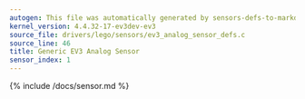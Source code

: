```yaml
---
autogen: This file was automatically generated by sensors-defs-to-markdown.py
kernel_version: 4.4.32-17-ev3dev-ev3
source_file: drivers/lego/sensors/ev3_analog_sensor_defs.c
source_line: 46
title: Generic EV3 Analog Sensor
sensor_index: 1
---
```


{% include /docs/sensor.md %}
